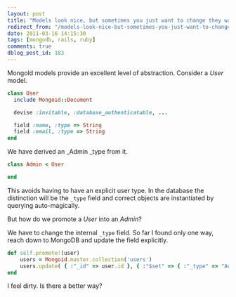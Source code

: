 ```yaml
---
layout: post
title: "Models look nice, but sometimes you just want to change they way they feel"
redirect_from: "/models-look-nice-but-sometimes-you-just-want-to-change-they-way-they-feel/"
date: 2011-03-16 14:15:30
tags: [mongodb, rails, ruby]
comments: true
dblog_post_id: 183
---
```

MongoId models provide an excellent level of abstraction. Consider a _User_ model.

```ruby
class User
  include Mongoid::Document

  devise :invitable, :database_authenticatable, ...

  field :name, :type => String
  field :email, :type => String
end
```

We have derived an _Admin _type from it.

```ruby
class Admin < User

end
```

This avoids having to have an explicit user type. In the database the distinction will be the `_type` field and correct objects are instantiated by querying auto-magically.

But how do we promote a _User_ into an _Admin_?

We have to change the internal `_type` field. So far I found only one way, reach down to MongoDB and update the field explicitly.

```ruby
def self.promote!(user)
    users = Mongoid.master.collection('users')
    users.update( { :"_id" => user.id }, { :"$set" => { :"_type" => "Admin" }})
end
```

I feel dirty. Is there a better way?

